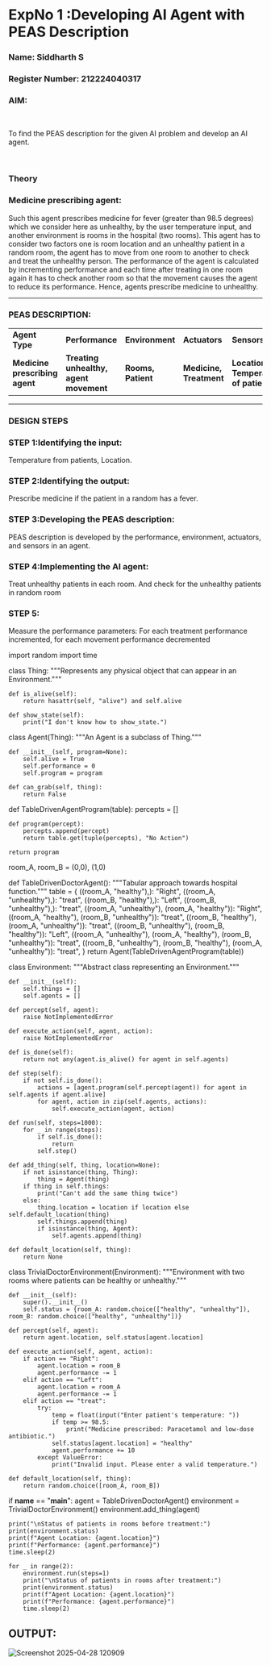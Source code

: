 <h1>ExpNo 1 :Developing AI Agent with PEAS Description</h1>
<h3>Name: Siddharth S</h3>
<h3>Register Number: 212224040317 </h3>


<h3>AIM:</h3>
<br>
<p>To find the PEAS description for the given AI problem and develop an AI agent.</p>
<br>
<h3>Theory</h3>
<h3>Medicine prescribing agent:</h3>
<p>Such this agent prescribes medicine for fever (greater than 98.5 degrees) which we consider here as unhealthy, by the user temperature input, and another environment is rooms in the hospital (two rooms). This agent has to consider two factors one is room location and an unhealthy patient in a random room, the agent has to move from one room to another to check and treat the unhealthy person. The performance of the agent is calculated by incrementing performance and each time after treating in one room again it has to check another room so that the movement causes the agent to reduce its performance. Hence, agents prescribe medicine to unhealthy.</p>
<hr>
<h3>PEAS DESCRIPTION:</h3>
<table>
  <tr>
    <td><strong>Agent Type</strong></td>
    <td><strong>Performance</strong></td>
     <td><strong>Environment</strong></td>
    <td><strong>Actuators</strong></td>
    <td><strong>Sensors</strong></td>
  </tr>
    <tr>
    <td><strong>Medicine prescribing agent</strong></td>
    <td><strong>Treating unhealthy, agent movement</strong></td>
     <td><strong>Rooms, Patient</strong></td>
    <td><strong>Medicine, Treatment</strong></td>
    <td><strong>Location, Temperature of patient</strong></td>
  </tr>
</table>
<hr>
<H3>DESIGN STEPS</H3>
<h3>STEP 1:Identifying the input:</h3>
<p>Temperature from patients, Location.</p>
<h3>STEP 2:Identifying the output:</h3>
<p>Prescribe medicine if the patient in a random has a fever.</p>
<h3>STEP 3:Developing the PEAS description:</h3>
<p>PEAS description is developed by the performance, environment, actuators, and sensors in an agent.</p>
<h3>STEP 4:Implementing the AI agent:</h3>
<p>Treat unhealthy patients in each room. And check for the unhealthy patients in random room</p>
<h3>STEP 5:</h3>
<p>Measure the performance parameters: For each treatment performance incremented, for each movement performance decremented</p>

import random
import time

class Thing:
    """Represents any physical object that can appear in an Environment."""
    
    def is_alive(self):
        return hasattr(self, "alive") and self.alive

    def show_state(self):
        print("I don't know how to show_state.")

class Agent(Thing):
    """An Agent is a subclass of Thing."""
    
    def __init__(self, program=None):
        self.alive = True
        self.performance = 0
        self.program = program

    def can_grab(self, thing):
        return False

def TableDrivenAgentProgram(table):
    percepts = []
    
    def program(percept):
        percepts.append(percept)
        return table.get(tuple(percepts), "No Action")
    
    return program

room_A, room_B = (0,0), (1,0)

def TableDrivenDoctorAgent():
    """Tabular approach towards hospital function."""
    table = {
        ((room_A, "healthy"),): "Right",
        ((room_A, "unhealthy"),): "treat",
        ((room_B, "healthy"),): "Left",
        ((room_B, "unhealthy"),): "treat",
        ((room_A, "unhealthy"), (room_A, "healthy")): "Right",
        ((room_A, "healthy"), (room_B, "unhealthy")): "treat",
        ((room_B, "healthy"), (room_A, "unhealthy")): "treat",
        ((room_B, "unhealthy"), (room_B, "healthy")): "Left",
        ((room_A, "unhealthy"), (room_A, "healthy"), (room_B, "unhealthy")): "treat",
        ((room_B, "unhealthy"), (room_B, "healthy"), (room_A, "unhealthy")): "treat",
    }
    return Agent(TableDrivenAgentProgram(table))

class Environment:
    """Abstract class representing an Environment."""
    
    def __init__(self):
        self.things = []
        self.agents = []

    def percept(self, agent):
        raise NotImplementedError

    def execute_action(self, agent, action):
        raise NotImplementedError

    def is_done(self):
        return not any(agent.is_alive() for agent in self.agents)

    def step(self):
        if not self.is_done():
            actions = [agent.program(self.percept(agent)) for agent in self.agents if agent.alive]
            for agent, action in zip(self.agents, actions):
                self.execute_action(agent, action)

    def run(self, steps=1000):
        for _ in range(steps):
            if self.is_done():
                return
            self.step()

    def add_thing(self, thing, location=None):
        if not isinstance(thing, Thing):
            thing = Agent(thing)
        if thing in self.things:
            print("Can't add the same thing twice")
        else:
            thing.location = location if location else self.default_location(thing)
            self.things.append(thing)
            if isinstance(thing, Agent):
                self.agents.append(thing)

    def default_location(self, thing):
        return None

class TrivialDoctorEnvironment(Environment):
    """Environment with two rooms where patients can be healthy or unhealthy."""
    
    def __init__(self):
        super().__init__()
        self.status = {room_A: random.choice(["healthy", "unhealthy"]), room_B: random.choice(["healthy", "unhealthy"])}

    def percept(self, agent):
        return agent.location, self.status[agent.location]

    def execute_action(self, agent, action):
        if action == "Right":
            agent.location = room_B
            agent.performance -= 1
        elif action == "Left":
            agent.location = room_A
            agent.performance -= 1
        elif action == "treat":
            try:
                temp = float(input("Enter patient's temperature: "))
                if temp >= 98.5:
                    print("Medicine prescribed: Paracetamol and low-dose antibiotic.")
                self.status[agent.location] = "healthy"
                agent.performance += 10
            except ValueError:
                print("Invalid input. Please enter a valid temperature.")

    def default_location(self, thing):
        return random.choice([room_A, room_B])

if __name__ == "__main__":
    agent = TableDrivenDoctorAgent()
    environment = TrivialDoctorEnvironment()
    environment.add_thing(agent)
    
    print("\nStatus of patients in rooms before treatment:")
    print(environment.status)
    print(f"Agent Location: {agent.location}")
    print(f"Performance: {agent.performance}")
    time.sleep(2)

    for _ in range(2):
        environment.run(steps=1)
        print("\nStatus of patients in rooms after treatment:")
        print(environment.status)
        print(f"Agent Location: {agent.location}")
        print(f"Performance: {agent.performance}")
        time.sleep(2)

## OUTPUT:

![Screenshot 2025-04-28 120909](https://github.com/user-attachments/assets/d5de5f74-8f63-462c-8266-1cd0a64908f8)



